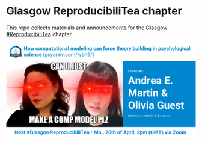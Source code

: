 # Glasgow ReproducibiliTea chapter
This repo collects materials and announcements for the Glasgow [#ReproducibiliTea](https://reproducibilitea.org/) chapter.  

![Glasgow Repro](https://github.com/annahensch/Glasgow-ReproducibiliTea/blob/master/April-2020-Glasgow-ReproTea-Guest-Martin.png)
